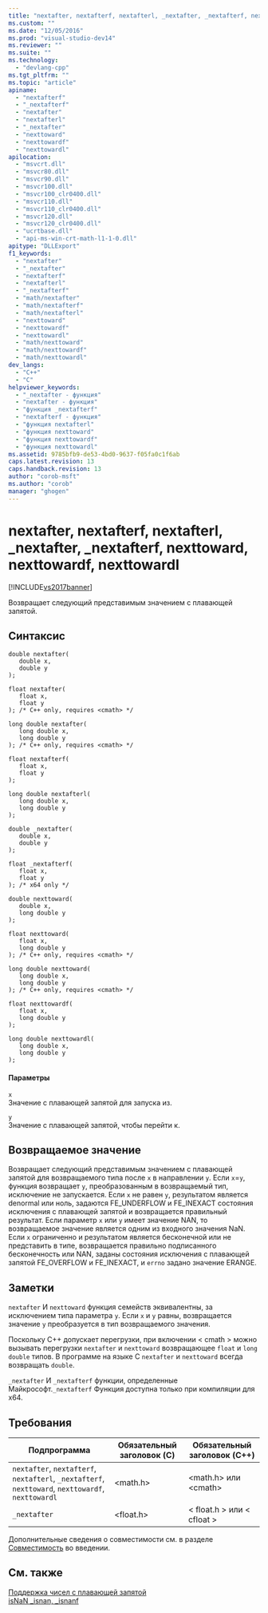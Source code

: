 ```yaml
---
title: "nextafter, nextafterf, nextafterl, _nextafter, _nextafterf, nexttoward, nexttowardf, nexttowardl | Microsoft Docs"
ms.custom: ""
ms.date: "12/05/2016"
ms.prod: "visual-studio-dev14"
ms.reviewer: ""
ms.suite: ""
ms.technology: 
  - "devlang-cpp"
ms.tgt_pltfrm: ""
ms.topic: "article"
apiname: 
  - "nextafterf"
  - "_nextafterf"
  - "nextafter"
  - "nextafterl"
  - "_nextafter"
  - "nexttoward"
  - "nexttowardf"
  - "nexttowardl"
apilocation: 
  - "msvcrt.dll"
  - "msvcr80.dll"
  - "msvcr90.dll"
  - "msvcr100.dll"
  - "msvcr100_clr0400.dll"
  - "msvcr110.dll"
  - "msvcr110_clr0400.dll"
  - "msvcr120.dll"
  - "msvcr120_clr0400.dll"
  - "ucrtbase.dll"
  - "api-ms-win-crt-math-l1-1-0.dll"
apitype: "DLLExport"
f1_keywords: 
  - "nextafter"
  - "_nextafter"
  - "nextafterf"
  - "nextafterl"
  - "_nextafterf"
  - "math/nextafter"
  - "math/nextafterf"
  - "math/nextafterl"
  - "nexttoward"
  - "nexttowardf"
  - "nexttowardl"
  - "math/nexttoward"
  - "math/nexttowardf"
  - "math/nexttowardl"
dev_langs: 
  - "C++"
  - "C"
helpviewer_keywords: 
  - "_nextafter - функция"
  - "nextafter - функция"
  - "функция _nextafterf"
  - "nextafterf - функция"
  - "функция nextafterl"
  - "функция nexttoward"
  - "функция nexttowardf"
  - "функция nexttowardl"
ms.assetid: 9785bfb9-de53-4bd0-9637-f05fa0c1f6ab
caps.latest.revision: 13
caps.handback.revision: 13
author: "corob-msft"
ms.author: "corob"
manager: "ghogen"
---
```

# nextafter, nextafterf, nextafterl, _nextafter, _nextafterf, nexttoward, nexttowardf, nexttowardl
[!INCLUDE[vs2017banner](../../assembler/inline/includes/vs2017banner.md)]

Возвращает следующий представимым значением с плавающей запятой.  
  
## Синтаксис  
  
```  
double nextafter(  
   double x,  
   double y   
);  
  
float nextafter(  
   float x,  
   float y   
); /* C++ only, requires <cmath> */  
  
long double nextafter(  
   long double x,  
   long double y   
); /* C++ only, requires <cmath> */  
  
float nextafterf(  
   float x,  
   float y   
);   
  
long double nextafterl(  
   long double x,  
   long double y   
);  
  
double _nextafter(  
   double x,  
   double y   
);  
  
float _nextafterf(  
   float x,  
   float y   
); /* x64 only */  
  
double nexttoward(  
   double x,  
   long double y   
);  
  
float nexttoward(  
   float x,  
   long double y   
); /* C++ only, requires <cmath> */  
  
long double nexttoward(  
   long double x,  
   long double y   
); /* C++ only, requires <cmath> */  
  
float nexttowardf(  
   float x,  
   long double y   
);   
  
long double nexttowardl(  
   long double x,  
   long double y   
);  
```  
  
#### Параметры  
 `x`  
 Значение с плавающей запятой для запуска из.  
  
 `y`  
 Значение с плавающей запятой, чтобы перейти к.  
  
## Возвращаемое значение  
 Возвращает следующий представимым значением с плавающей запятой для возвращаемого типа после `x` в направлении `y`. Если `x`\=`y`, функция возвращает `y`, преобразованным в возвращаемый тип, исключение не запускается. Если `x` не равен `y`, результатом является denormal или ноль, задаются FE\_UNDERFLOW и FE\_INEXACT состояния исключения с плавающей запятой и возвращается правильный результат. Если параметр `x` или `y` имеет значение NAN, то возвращаемое значение является одним из входного значения NaN. Если `x` ограниченно и результатом является бесконечной или не представить в типе, возвращается правильно подписанного бесконечность или NAN, заданы состояния исключения с плавающей запятой FE\_OVERFLOW и FE\_INEXACT, и `errno` задано значение ERANGE.  
  
## Заметки  
 `nextafter` И `nexttoward` функция семейств эквивалентны, за исключением типа параметра `y`. Если `x` и `y` равны, возвращается значение `y` преобразуется в тип возвращаемого значения.  
  
 Поскольку C\+\+ допускает перегрузки, при включении \< cmath \> можно вызывать перегрузки `nextafter` и `nexttoward` возвращающее `float` и `long double` типов. В программе на языке C `nextafter` и `nexttoward` всегда возвращать `double`.  
  
 `_nextafter` И `_nextafterf` функции, определенные Майкрософт.`_nextafterf` Функция доступна только при компиляции для x64.  
  
## Требования  
  
|Подпрограмма|Обязательный заголовок \(C\)|Обязательный заголовок \(C\+\+\)|  
|------------------|----------------------------------|--------------------------------------|  
|`nextafter`, `nextafterf`, `nextafterl`, `_nextafterf`, `nexttoward`, `nexttowardf`, `nexttowardl`|\<math.h\>|\<math.h\> или \<cmath\>|  
|`_nextafter`|\<float.h\>|\< float.h \> или \< cfloat \>|  
  
 Дополнительные сведения о совместимости см. в разделе [Совместимость](../../c-runtime-library/compatibility.md) во введении.  
  
## См. также  
 [Поддержка чисел с плавающей запятой](../../c-runtime-library/floating-point-support.md)   
 [isNaN \_isnan, \_isnanf](../../c-runtime-library/reference/isnan-isnan-isnanf.md)